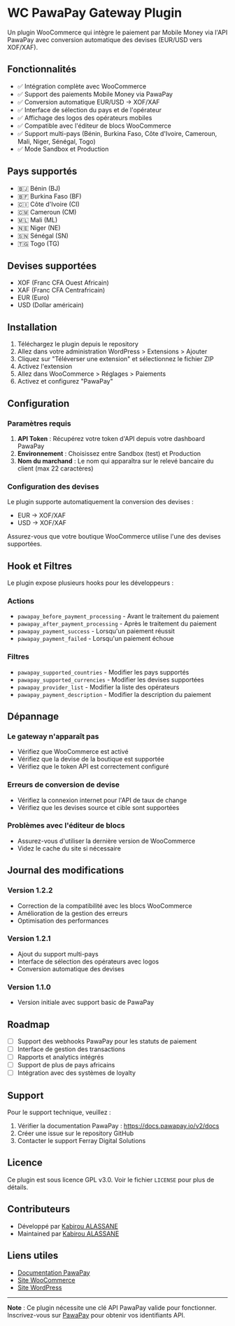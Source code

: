 # WC PawaPay Gateway Plugin

Un plugin WooCommerce qui intègre le paiement par Mobile Money via l'API PawaPay avec conversion automatique des devises (EUR/USD vers XOF/XAF).

## Fonctionnalités

- ✅ Intégration complète avec WooCommerce
- ✅ Support des paiements Mobile Money via PawaPay
- ✅ Conversion automatique EUR/USD → XOF/XAF
- ✅ Interface de sélection du pays et de l'opérateur
- ✅ Affichage des logos des opérateurs mobiles
- ✅ Compatible avec l'éditeur de blocs WooCommerce
- ✅ Support multi-pays (Bénin, Burkina Faso, Côte d'Ivoire, Cameroun, Mali, Niger, Sénégal, Togo)
- ✅ Mode Sandbox et Production

## Pays supportés

- 🇧🇯 Bénin (BJ)
- 🇧🇫 Burkina Faso (BF)
- 🇨🇮 Côte d'Ivoire (CI)
- 🇨🇲 Cameroun (CM)
- 🇲🇱 Mali (ML)
- 🇳🇪 Niger (NE)
- 🇸🇳 Sénégal (SN)
- 🇹🇬 Togo (TG)

## Devises supportées

- XOF (Franc CFA Ouest Africain)
- XAF (Franc CFA Centrafricain)
- EUR (Euro)
- USD (Dollar américain)

## Installation

1. Téléchargez le plugin depuis le repository
2. Allez dans votre administration WordPress > Extensions > Ajouter
3. Cliquez sur "Téléverser une extension" et sélectionnez le fichier ZIP
4. Activez l'extension
5. Allez dans WooCommerce > Réglages > Paiements
6. Activez et configurez "PawaPay"

## Configuration

### Paramètres requis

1. **API Token** : Récupérez votre token d'API depuis votre dashboard PawaPay
2. **Environnement** : Choisissez entre Sandbox (test) et Production
3. **Nom du marchand** : Le nom qui apparaîtra sur le relevé bancaire du client (max 22 caractères)

### Configuration des devises

Le plugin supporte automatiquement la conversion des devises :

- EUR → XOF/XAF
- USD → XOF/XAF

Assurez-vous que votre boutique WooCommerce utilise l'une des devises supportées.

## Hook et Filtres

Le plugin expose plusieurs hooks pour les développeurs :

### Actions

- `pawapay_before_payment_processing` - Avant le traitement du paiement
- `pawapay_after_payment_processing` - Après le traitement du paiement
- `pawapay_payment_success` - Lorsqu'un paiement réussit
- `pawapay_payment_failed` - Lorsqu'un paiement échoue

### Filtres

- `pawapay_supported_countries` - Modifier les pays supportés
- `pawapay_supported_currencies` - Modifier les devises supportées
- `pawapay_provider_list` - Modifier la liste des opérateurs
- `pawapay_payment_description` - Modifier la description du paiement

## Dépannage

### Le gateway n'apparaît pas

- Vérifiez que WooCommerce est activé
- Vérifiez que la devise de la boutique est supportée
- Vérifiez que le token API est correctement configuré

### Erreurs de conversion de devise

- Vérifiez la connexion internet pour l'API de taux de change
- Vérifiez que les devises source et cible sont supportées

### Problèmes avec l'éditeur de blocs

- Assurez-vous d'utiliser la dernière version de WooCommerce
- Videz le cache du site si nécessaire

## Journal des modifications

### Version 1.2.2

- Correction de la compatibilité avec les blocs WooCommerce
- Amélioration de la gestion des erreurs
- Optimisation des performances

### Version 1.2.1

- Ajout du support multi-pays
- Interface de sélection des opérateurs avec logos
- Conversion automatique des devises

### Version 1.1.0

- Version initiale avec support basic de PawaPay

## Roadmap

- [ ] Support des webhooks PawaPay pour les statuts de paiement
- [ ] Interface de gestion des transactions
- [ ] Rapports et analytics intégrés
- [ ] Support de plus de pays africains
- [ ] Intégration avec des systèmes de loyalty

## Support

Pour le support technique, veuillez :

1. Vérifier la documentation PawaPay : <https://docs.pawapay.io/v2/docs>
2. Créer une issue sur le repository GitHub
3. Contacter le support Ferray Digital Solutions

## Licence

Ce plugin est sous licence GPL v3.0. Voir le fichier `LICENSE` pour plus de détails.

## Contributeurs

- Développé par [Kabirou ALASSANE](https://kabiroualassane.link)
- Maintained par [Kabirou ALASSANE](https://kabiroualassane.link)

## Liens utiles

- [Documentation PawaPay](https://docs.pawapay.io/v2/docs)
- [Site WooCommerce](https://woocommerce.com/)
- [Site WordPress](https://wordpress.org/)

---

**Note** : Ce plugin nécessite une clé API PawaPay valide pour fonctionner. Inscrivez-vous sur [PawaPay](https://pawapay.io) pour obtenir vos identifiants API.
